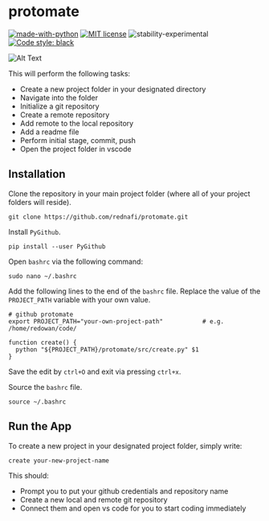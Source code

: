 # protomate

[![made-with-python](https://img.shields.io/badge/Made%20with-Python-1f425f.svg)](https://www.python.org/)
[![MIT license](https://img.shields.io/badge/License-MIT-blue.svg)](https://github.com/rednafi/protomate/blob/master/LICENSE)
![stability-experimental](https://img.shields.io/badge/stability-experimental-orange.svg)
[![Code style: black](https://img.shields.io/badge/code%20style-black-000000.svg)](https://github.com/python/black)

![Alt Text](https://github.com/rednafi/protomate/blob/master/gif/demo.gif)

This will perform the following tasks:

* Create a new project folder in your designated directory 
* Navigate into the folder  
* Initialize a git repository
* Create a remote repository
* Add remote to the local repository 
* Add a readme file 
* Perform initial stage, commit, push 
* Open the project folder in vscode


## Installation

Clone the repository in your main project folder (where all of your project folders will reside).

```
git clone https://github.com/rednafi/protomate.git
```

Install ```PyGithub```.

```
pip install --user PyGithub
```

Open ```bashrc``` via the following command:

```
sudo nano ~/.bashrc
```
Add the following lines to the end of the ```bashrc``` file. Replace the value of the ```PROJECT_PATH``` variable with your own value.

```
# github protomate
export PROJECT_PATH="your-own-project-path"           # e.g. /home/redowan/code/

function create() {
  python "${PROJECT_PATH}/protomate/src/create.py" $1
}

```

Save the edit by ```ctrl+O``` and exit via pressing ```ctrl+x```.

Source the ```bashrc``` file. 

```
source ~/.bashrc
```

## Run the App

To create a new project in your designated project folder, simply write:

```
create your-new-project-name
```

This should: 

* Prompt you to put your github credentials and repository name 
* Create a new local and remote git repository
* Connect them and open vs code for you to start coding immediately
